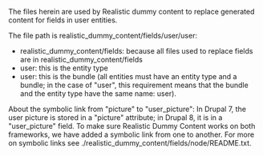 The files herein are used by Realistic dummy content to replace generated
content for fields in user entities.

The file path is realistic_dummy_content/fields/user/user:

 * realistic_dummy_content/fields: because all files used to replace fields are
   in realistic_dummy_content/fields
 * user: this is the entity type
 * user: this is the bundle (all entities must have an entity type and a
   bundle; in the case of "user", this requirement means that the bundle and
   the entity type have the same name: user).

About the symbolic link from "picture" to "user_picture": In Drupal 7, the user
picture is stored in a "picture" attribute; in Drupal 8, it is in a
"user_picture" field. To make sure Realistic Dummy Content works on both
frameworks, we have added a symbolic link from one to another. For more on
symbolic links see ./realistic_dummy_content/fields/node/README.txt.
